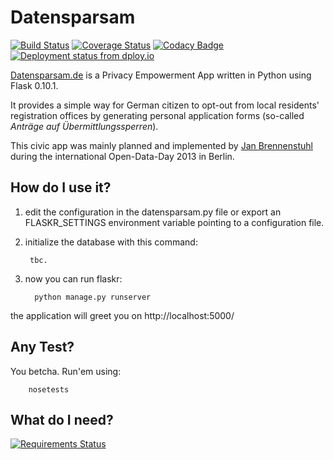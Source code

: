 # Datensparsam

[![Build Status](https://api.travis-ci.org/jbspeakr/datensparsam.svg?branch=master)](https://travis-ci.org/jbspeakr/datensparsam)
[![Coverage Status](https://coveralls.io/repos/jbspeakr/datensparsam/badge.svg?branch=master)](https://coveralls.io/r/jbspeakr/datensparsam?branch=master)
[![Codacy Badge](https://www.codacy.com/project/badge/8231e85ef0704c32834d437e9246311d)](https://www.codacy.com/public/jbspeakr/datensparsam.git)
[![Deployment status from dploy.io](https://jbspeakr.dploy.io/badge/23779029953300/19361.png)](http://dploy.io)

[Datensparsam.de](https://www.datensparsam.de) is a Privacy Empowerment App written in Python using Flask 0.10.1.

It provides a simple way for German citizen to opt-out from local residents' registration offices by generating personal 
application forms (so-called *Anträge auf Übermittlungssperren*).

This civic app was mainly planned and implemented by [Jan Brennenstuhl](http://jan.brennenstuhl.me) during the international Open-Data-Day 2013 in Berlin.

## How do I use it?

1. edit the configuration in the datensparsam.py file or 
   export an FLASKR_SETTINGS environment variable pointing to a configuration file.
2. initialize the database with this command:
        
        tbc.

3. now you can run flaskr:

         python manage.py runserver

the application will greet you on http://localhost:5000/
## Any Test?

You betcha. Run'em using:  
        
        nosetests
    
## What do I need?
    
[![Requirements Status](https://requires.io/github/jbspeakr/datensparsam/requirements.svg?branch=master)](https://requires.io/github/jbspeakr/datensparsam/requirements/?branch=master)

